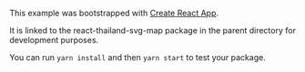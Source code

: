This example was bootstrapped with [Create React App](https://github.com/facebook/create-react-app).

It is linked to the react-thailand-svg-map package in the parent directory for development purposes.

You can run `yarn install` and then `yarn start` to test your package.
